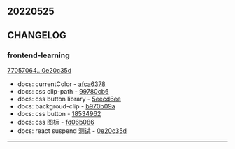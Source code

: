 ## 20220525

## CHANGELOG

### frontend-learning

[77057064...0e20c35d](https://github.com/zhbhun/frontend-learning/compare/77057064...0e20c35d)

* docs: currentColor - [afca6378](https://github.com/zhbhun/frontend-learning/commit/afca63784c1dc0c00052b96630e297153caf8da1)
* docs: css clip-path - [99780cb6](https://github.com/zhbhun/frontend-learning/commit/99780cb6459fd9c93c96c1af29fcc30c4e2f476e)
* docs: css button library - [5eecd6ee](https://github.com/zhbhun/frontend-learning/commit/5eecd6eeefbdc504c7fb399f5e30aca7714dc337)
* docs: backgroud-clip - [b970b09a](https://github.com/zhbhun/frontend-learning/commit/b970b09a0436900d67e91c8bac1945c5f7e8bfa0)
* docs: css button - [18534962](https://github.com/zhbhun/frontend-learning/commit/1853496259288017dc7e4f16e6defc3c3172ca0e)
* docs: css 图标 - [fd06b086](https://github.com/zhbhun/frontend-learning/commit/fd06b086cb315a3763deb4c1b38809df57cea2c9)
* docs: react suspend 测试 - [0e20c35d](https://github.com/zhbhun/frontend-learning/commit/0e20c35d7b3356956a39efbf8beb77e1039a33fe)

---


